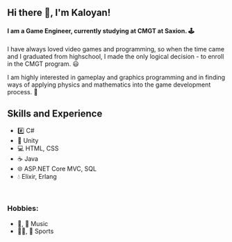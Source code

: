 ## Hi there 👋, I'm Kaloyan!

#### I am a Game Engineer, currently studying at CMGT at Saxion. 🕹️
<p>
  I have always loved video games and programming, so when the time came and I graduated from highschool, I made the only logical decision - to enroll in the CMGT program. 😃
</p>
I am highly interested in gameplay and graphics programming and in finding ways of applying physics and mathematics into the game development process. 🍎

## Skills and Experience
* #️⃣ C#
* 🔧 Unity
* 💻 HTML, CSS
* ☕ Java
* 🌐 ASP.NET Core MVC, SQL
* 💧 Elixir, Erlang

<br/>

### Hobbies:
* 🎸, 🎹 Music
* 🏊‍♂️, 🏀 Sports
